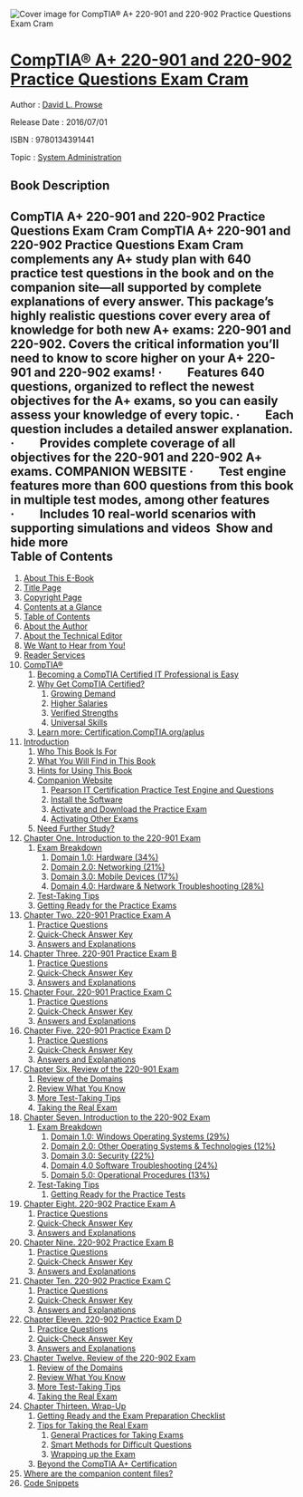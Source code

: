 ![Cover image for CompTIA® A+ 220-901 and 220-902 Practice Questions Exam Cram](https://imgdetail.ebookreading.net/cover/cover/system_admin/EB9780134391441.jpg)

[CompTIA® A+ 220-901 and 220-902 Practice Questions Exam Cram](https://ebookreading.net/view/book/CompTIA%C2%AE+A%2B+220-901+and+220-902+Practice+Questions+Exam+Cram-EB9780134391441_1.html "CompTIA® A+ 220-901 and 220-902 Practice Questions Exam Cram")
====================================================================================================================

Author : [David L. Prowse](https://ebookreading.net/search/author/David+L.+Prowse)

Release Date : 2016/07/01

ISBN : 9780134391441

Topic : [System Administration](https://ebookreading.net/search/category/system-administration)

Book Description
-----------------

 CompTIA A+ 220-901 and 220-902 Practice Questions Exam Cram
CompTIA A+ 220-901 and 220-902 Practice Questions Exam Cram complements any A+ study plan with 640 practice test questions in the book and on the companion site—all supported by complete explanations of every answer. This package’s highly realistic questions cover every area of knowledge for both new A+ exams: 220-901 and 220-902.
Covers the critical information you’ll need to know to score higher on your A+ 220-901 and 220-902 exams!
 ·         Features 640 questions, organized to reflect the newest objectives for the A+ exams, so you can easily assess your knowledge of every topic.
 ·         Each question includes a detailed answer explanation.
 ·         Provides complete coverage of all objectives for the 220-901 and 220-902 A+ exams.
COMPANION WEBSITE
 ·         Test engine features more than 600 questions from this book in multiple test modes, among other features
 ·         Includes 10 real-world scenarios with supporting simulations and videos 
        Show and hide more                
Table of Contents
-----------------

1. [About This E-Book](https://ebookreading.net/view/book/CompTIA%C2%AE+A%2B+220-901+and+220-902+Practice+Questions+Exam+Cram-EB9780134391441_2.html#pref00)
1. [Title Page](https://ebookreading.net/view/book/CompTIA%C2%AE+A%2B+220-901+and+220-902+Practice+Questions+Exam+Cram-EB9780134391441_3.html#title)
1. [Copyright Page](https://ebookreading.net/view/book/CompTIA%C2%AE+A%2B+220-901+and+220-902+Practice+Questions+Exam+Cram-EB9780134391441_4.html#copy)
1. [Contents at a Glance](https://ebookreading.net/view/book/CompTIA%C2%AE+A%2B+220-901+and+220-902+Practice+Questions+Exam+Cram-EB9780134391441_5.html#toc)
1. [Table of Contents](https://ebookreading.net/view/book/CompTIA%C2%AE+A%2B+220-901+and+220-902+Practice+Questions+Exam+Cram-EB9780134391441_6.html#bk01-toc)
1. [About the Author](https://ebookreading.net/view/book/CompTIA%C2%AE+A%2B+220-901+and+220-902+Practice+Questions+Exam+Cram-EB9780134391441_7.html#pref01)
1. [About the Technical Editor](https://ebookreading.net/view/book/CompTIA%C2%AE+A%2B+220-901+and+220-902+Practice+Questions+Exam+Cram-EB9780134391441_8.html#pref02)
1. [We Want to Hear from You!](https://ebookreading.net/view/book/CompTIA%C2%AE+A%2B+220-901+and+220-902+Practice+Questions+Exam+Cram-EB9780134391441_9.html#pref03)
1. [Reader Services](https://ebookreading.net/view/book/CompTIA%C2%AE+A%2B+220-901+and+220-902+Practice+Questions+Exam+Cram-EB9780134391441_10.html#pref04)
1. [CompTIA®](https://ebookreading.net/view/book/CompTIA%C2%AE+A%2B+220-901+and+220-902+Practice+Questions+Exam+Cram-EB9780134391441_11.html#pref05)
    1. [Becoming a CompTIA Certified IT Professional is Easy](https://ebookreading.net/view/book/CompTIA%C2%AE+A%2B+220-901+and+220-902+Practice+Questions+Exam+Cram-EB9780134391441_11.html#pref05lev1sec1)
    1. [Why Get CompTIA Certified?](https://ebookreading.net/view/book/CompTIA%C2%AE+A%2B+220-901+and+220-902+Practice+Questions+Exam+Cram-EB9780134391441_11.html#pref05lev1sec2)
        1. [Growing Demand](https://ebookreading.net/view/book/CompTIA%C2%AE+A%2B+220-901+and+220-902+Practice+Questions+Exam+Cram-EB9780134391441_11.html#pref05lev2sec1)
        1. [Higher Salaries](https://ebookreading.net/view/book/CompTIA%C2%AE+A%2B+220-901+and+220-902+Practice+Questions+Exam+Cram-EB9780134391441_11.html#pref05lev2sec2)
        1. [Verified Strengths](https://ebookreading.net/view/book/CompTIA%C2%AE+A%2B+220-901+and+220-902+Practice+Questions+Exam+Cram-EB9780134391441_11.html#pref05lev2sec3)
        1. [Universal Skills](https://ebookreading.net/view/book/CompTIA%C2%AE+A%2B+220-901+and+220-902+Practice+Questions+Exam+Cram-EB9780134391441_11.html#pref05lev2sec4)
    1. [Learn more: Certification.CompTIA.org/aplus](https://ebookreading.net/view/book/CompTIA%C2%AE+A%2B+220-901+and+220-902+Practice+Questions+Exam+Cram-EB9780134391441_11.html#pref05lev1sec3)
1. [Introduction](https://ebookreading.net/view/book/CompTIA%C2%AE+A%2B+220-901+and+220-902+Practice+Questions+Exam+Cram-EB9780134391441_12.html#ch00)
    1. [Who This Book Is For](https://ebookreading.net/view/book/CompTIA%C2%AE+A%2B+220-901+and+220-902+Practice+Questions+Exam+Cram-EB9780134391441_12.html#ch00lev1sec1)
    1. [What You Will Find in This Book](https://ebookreading.net/view/book/CompTIA%C2%AE+A%2B+220-901+and+220-902+Practice+Questions+Exam+Cram-EB9780134391441_12.html#ch00lev1sec2)
    1. [Hints for Using This Book](https://ebookreading.net/view/book/CompTIA%C2%AE+A%2B+220-901+and+220-902+Practice+Questions+Exam+Cram-EB9780134391441_12.html#ch00lev1sec3)
    1. [Companion Website](https://ebookreading.net/view/book/CompTIA%C2%AE+A%2B+220-901+and+220-902+Practice+Questions+Exam+Cram-EB9780134391441_12.html#ch00lev1sec4)
        1. [Pearson IT Certification Practice Test Engine and Questions](https://ebookreading.net/view/book/CompTIA%C2%AE+A%2B+220-901+and+220-902+Practice+Questions+Exam+Cram-EB9780134391441_12.html#ch00lev2sec1)
        1. [Install the Software](https://ebookreading.net/view/book/CompTIA%C2%AE+A%2B+220-901+and+220-902+Practice+Questions+Exam+Cram-EB9780134391441_12.html#ch00lev2sec2)
        1. [Activate and Download the Practice Exam](https://ebookreading.net/view/book/CompTIA%C2%AE+A%2B+220-901+and+220-902+Practice+Questions+Exam+Cram-EB9780134391441_12.html#ch00lev2sec3)
        1. [Activating Other Exams](https://ebookreading.net/view/book/CompTIA%C2%AE+A%2B+220-901+and+220-902+Practice+Questions+Exam+Cram-EB9780134391441_12.html#ch00lev2sec4)
    1. [Need Further Study?](https://ebookreading.net/view/book/CompTIA%C2%AE+A%2B+220-901+and+220-902+Practice+Questions+Exam+Cram-EB9780134391441_12.html#ch00lev1sec5)
1. [Chapter One. Introduction to the 220-901 Exam](https://ebookreading.net/view/book/CompTIA%C2%AE+A%2B+220-901+and+220-902+Practice+Questions+Exam+Cram-EB9780134391441_13.html#ch01)
    1. [Exam Breakdown](https://ebookreading.net/view/book/CompTIA%C2%AE+A%2B+220-901+and+220-902+Practice+Questions+Exam+Cram-EB9780134391441_13.html#ch01lev1sec1)
        1. [Domain 1.0: Hardware (34%)](https://ebookreading.net/view/book/CompTIA%C2%AE+A%2B+220-901+and+220-902+Practice+Questions+Exam+Cram-EB9780134391441_13.html#ch01lev2sec1)
        1. [Domain 2.0: Networking (21%)](https://ebookreading.net/view/book/CompTIA%C2%AE+A%2B+220-901+and+220-902+Practice+Questions+Exam+Cram-EB9780134391441_13.html#ch01lev2sec2)
        1. [Domain 3.0: Mobile Devices (17%)](https://ebookreading.net/view/book/CompTIA%C2%AE+A%2B+220-901+and+220-902+Practice+Questions+Exam+Cram-EB9780134391441_13.html#ch01lev2sec3)
        1. [Domain 4.0: Hardware &amp; Network Troubleshooting (28%)](https://ebookreading.net/view/book/CompTIA%C2%AE+A%2B+220-901+and+220-902+Practice+Questions+Exam+Cram-EB9780134391441_13.html#ch01lev2sec4)
    1. [Test-Taking Tips](https://ebookreading.net/view/book/CompTIA%C2%AE+A%2B+220-901+and+220-902+Practice+Questions+Exam+Cram-EB9780134391441_13.html#ch01lev1sec2)
    1. [Getting Ready for the Practice Exams](https://ebookreading.net/view/book/CompTIA%C2%AE+A%2B+220-901+and+220-902+Practice+Questions+Exam+Cram-EB9780134391441_13.html#ch01lev1sec3)
1. [Chapter Two. 220-901 Practice Exam A](https://ebookreading.net/view/book/CompTIA%C2%AE+A%2B+220-901+and+220-902+Practice+Questions+Exam+Cram-EB9780134391441_14.html#ch02)
    1. [Practice Questions](https://ebookreading.net/view/book/CompTIA%C2%AE+A%2B+220-901+and+220-902+Practice+Questions+Exam+Cram-EB9780134391441_14.html#ch02lev1sec1)
    1. [Quick-Check Answer Key](https://ebookreading.net/view/book/CompTIA%C2%AE+A%2B+220-901+and+220-902+Practice+Questions+Exam+Cram-EB9780134391441_14.html#ch02lev1sec2)
    1. [Answers and Explanations](https://ebookreading.net/view/book/CompTIA%C2%AE+A%2B+220-901+and+220-902+Practice+Questions+Exam+Cram-EB9780134391441_14.html#ch02lev1sec3)
1. [Chapter Three. 220-901 Practice Exam B](https://ebookreading.net/view/book/CompTIA%C2%AE+A%2B+220-901+and+220-902+Practice+Questions+Exam+Cram-EB9780134391441_15.html#ch03)
    1. [Practice Questions](https://ebookreading.net/view/book/CompTIA%C2%AE+A%2B+220-901+and+220-902+Practice+Questions+Exam+Cram-EB9780134391441_15.html#ch03lev1sec1)
    1. [Quick-Check Answer Key](https://ebookreading.net/view/book/CompTIA%C2%AE+A%2B+220-901+and+220-902+Practice+Questions+Exam+Cram-EB9780134391441_15.html#ch03lev1sec2)
    1. [Answers and Explanations](https://ebookreading.net/view/book/CompTIA%C2%AE+A%2B+220-901+and+220-902+Practice+Questions+Exam+Cram-EB9780134391441_15.html#ch03lev1sec3)
1. [Chapter Four. 220-901 Practice Exam C](https://ebookreading.net/view/book/CompTIA%C2%AE+A%2B+220-901+and+220-902+Practice+Questions+Exam+Cram-EB9780134391441_16.html#ch04)
    1. [Practice Questions](https://ebookreading.net/view/book/CompTIA%C2%AE+A%2B+220-901+and+220-902+Practice+Questions+Exam+Cram-EB9780134391441_16.html#ch04lev1sec1)
    1. [Quick-Check Answer Key](https://ebookreading.net/view/book/CompTIA%C2%AE+A%2B+220-901+and+220-902+Practice+Questions+Exam+Cram-EB9780134391441_16.html#ch04lev1sec2)
    1. [Answers and Explanations](https://ebookreading.net/view/book/CompTIA%C2%AE+A%2B+220-901+and+220-902+Practice+Questions+Exam+Cram-EB9780134391441_16.html#ch04lev1sec3)
1. [Chapter Five. 220-901 Practice Exam D](https://ebookreading.net/view/book/CompTIA%C2%AE+A%2B+220-901+and+220-902+Practice+Questions+Exam+Cram-EB9780134391441_17.html#ch05)
    1. [Practice Questions](https://ebookreading.net/view/book/CompTIA%C2%AE+A%2B+220-901+and+220-902+Practice+Questions+Exam+Cram-EB9780134391441_17.html#ch05lev1sec1)
    1. [Quick-Check Answer Key](https://ebookreading.net/view/book/CompTIA%C2%AE+A%2B+220-901+and+220-902+Practice+Questions+Exam+Cram-EB9780134391441_17.html#ch05lev1sec2)
    1. [Answers and Explanations](https://ebookreading.net/view/book/CompTIA%C2%AE+A%2B+220-901+and+220-902+Practice+Questions+Exam+Cram-EB9780134391441_17.html#ch05lev1sec3)
1. [Chapter Six. Review of the 220-901 Exam](https://ebookreading.net/view/book/CompTIA%C2%AE+A%2B+220-901+and+220-902+Practice+Questions+Exam+Cram-EB9780134391441_18.html#ch06)
    1. [Review of the Domains](https://ebookreading.net/view/book/CompTIA%C2%AE+A%2B+220-901+and+220-902+Practice+Questions+Exam+Cram-EB9780134391441_18.html#ch06lev1sec1)
    1. [Review What You Know](https://ebookreading.net/view/book/CompTIA%C2%AE+A%2B+220-901+and+220-902+Practice+Questions+Exam+Cram-EB9780134391441_18.html#ch06lev1sec2)
    1. [More Test-Taking Tips](https://ebookreading.net/view/book/CompTIA%C2%AE+A%2B+220-901+and+220-902+Practice+Questions+Exam+Cram-EB9780134391441_18.html#ch06lev1sec3)
    1. [Taking the Real Exam](https://ebookreading.net/view/book/CompTIA%C2%AE+A%2B+220-901+and+220-902+Practice+Questions+Exam+Cram-EB9780134391441_18.html#ch06lev1sec4)
1. [Chapter Seven. Introduction to the 220-902 Exam](https://ebookreading.net/view/book/CompTIA%C2%AE+A%2B+220-901+and+220-902+Practice+Questions+Exam+Cram-EB9780134391441_19.html#ch07)
    1. [Exam Breakdown](https://ebookreading.net/view/book/CompTIA%C2%AE+A%2B+220-901+and+220-902+Practice+Questions+Exam+Cram-EB9780134391441_19.html#ch07lev1sec1)
        1. [Domain 1.0: Windows Operating Systems (29%)](https://ebookreading.net/view/book/CompTIA%C2%AE+A%2B+220-901+and+220-902+Practice+Questions+Exam+Cram-EB9780134391441_19.html#ch07lev2sec1)
        1. [Domain 2.0: Other Operating Systems &amp; Technologies (12%)](https://ebookreading.net/view/book/CompTIA%C2%AE+A%2B+220-901+and+220-902+Practice+Questions+Exam+Cram-EB9780134391441_19.html#ch07lev2sec2)
        1. [Domain 3.0: Security (22%)](https://ebookreading.net/view/book/CompTIA%C2%AE+A%2B+220-901+and+220-902+Practice+Questions+Exam+Cram-EB9780134391441_19.html#ch07lev2sec3)
        1. [Domain 4.0 Software Troubleshooting (24%)](https://ebookreading.net/view/book/CompTIA%C2%AE+A%2B+220-901+and+220-902+Practice+Questions+Exam+Cram-EB9780134391441_19.html#ch07lev2sec4)
        1. [Domain 5.0: Operational Procedures (13%)](https://ebookreading.net/view/book/CompTIA%C2%AE+A%2B+220-901+and+220-902+Practice+Questions+Exam+Cram-EB9780134391441_19.html#ch07lev2sec5)
    1. [Test-Taking Tips](https://ebookreading.net/view/book/CompTIA%C2%AE+A%2B+220-901+and+220-902+Practice+Questions+Exam+Cram-EB9780134391441_19.html#ch07lev1sec2)
        1. [Getting Ready for the Practice Tests](https://ebookreading.net/view/book/CompTIA%C2%AE+A%2B+220-901+and+220-902+Practice+Questions+Exam+Cram-EB9780134391441_19.html#ch07lev2sec6)
1. [Chapter Eight. 220-902 Practice Exam A](https://ebookreading.net/view/book/CompTIA%C2%AE+A%2B+220-901+and+220-902+Practice+Questions+Exam+Cram-EB9780134391441_20.html#ch08)
    1. [Practice Questions](https://ebookreading.net/view/book/CompTIA%C2%AE+A%2B+220-901+and+220-902+Practice+Questions+Exam+Cram-EB9780134391441_20.html#ch08lev1sec1)
    1. [Quick-Check Answer Key](https://ebookreading.net/view/book/CompTIA%C2%AE+A%2B+220-901+and+220-902+Practice+Questions+Exam+Cram-EB9780134391441_20.html#ch08lev1sec2)
    1. [Answers and Explanations](https://ebookreading.net/view/book/CompTIA%C2%AE+A%2B+220-901+and+220-902+Practice+Questions+Exam+Cram-EB9780134391441_20.html#ch08lev1sec3)
1. [Chapter Nine. 220-902 Practice Exam B](https://ebookreading.net/view/book/CompTIA%C2%AE+A%2B+220-901+and+220-902+Practice+Questions+Exam+Cram-EB9780134391441_21.html#ch09)
    1. [Practice Questions](https://ebookreading.net/view/book/CompTIA%C2%AE+A%2B+220-901+and+220-902+Practice+Questions+Exam+Cram-EB9780134391441_21.html#ch09lev1sec1)
    1. [Quick-Check Answer Key](https://ebookreading.net/view/book/CompTIA%C2%AE+A%2B+220-901+and+220-902+Practice+Questions+Exam+Cram-EB9780134391441_21.html#ch09lev1sec2)
    1. [Answers and Explanations](https://ebookreading.net/view/book/CompTIA%C2%AE+A%2B+220-901+and+220-902+Practice+Questions+Exam+Cram-EB9780134391441_21.html#ch09lev1sec3)
1. [Chapter Ten. 220-902 Practice Exam C](https://ebookreading.net/view/book/CompTIA%C2%AE+A%2B+220-901+and+220-902+Practice+Questions+Exam+Cram-EB9780134391441_22.html#ch10)
    1. [Practice Questions](https://ebookreading.net/view/book/CompTIA%C2%AE+A%2B+220-901+and+220-902+Practice+Questions+Exam+Cram-EB9780134391441_22.html#ch10lev1sec1)
    1. [Quick-Check Answer Key](https://ebookreading.net/view/book/CompTIA%C2%AE+A%2B+220-901+and+220-902+Practice+Questions+Exam+Cram-EB9780134391441_22.html#ch10lev1sec2)
    1. [Answers and Explanations](https://ebookreading.net/view/book/CompTIA%C2%AE+A%2B+220-901+and+220-902+Practice+Questions+Exam+Cram-EB9780134391441_22.html#ch10lev1sec3)
1. [Chapter Eleven. 220-902 Practice Exam D](https://ebookreading.net/view/book/CompTIA%C2%AE+A%2B+220-901+and+220-902+Practice+Questions+Exam+Cram-EB9780134391441_23.html#ch11)
    1. [Practice Questions](https://ebookreading.net/view/book/CompTIA%C2%AE+A%2B+220-901+and+220-902+Practice+Questions+Exam+Cram-EB9780134391441_23.html#ch11lev1sec1)
    1. [Quick-Check Answer Key](https://ebookreading.net/view/book/CompTIA%C2%AE+A%2B+220-901+and+220-902+Practice+Questions+Exam+Cram-EB9780134391441_23.html#ch11lev1sec2)
    1. [Answers and Explanations](https://ebookreading.net/view/book/CompTIA%C2%AE+A%2B+220-901+and+220-902+Practice+Questions+Exam+Cram-EB9780134391441_23.html#ch11lev1sec3)
1. [Chapter Twelve. Review of the 220-902 Exam](https://ebookreading.net/view/book/CompTIA%C2%AE+A%2B+220-901+and+220-902+Practice+Questions+Exam+Cram-EB9780134391441_24.html#ch12)
    1. [Review of the Domains](https://ebookreading.net/view/book/CompTIA%C2%AE+A%2B+220-901+and+220-902+Practice+Questions+Exam+Cram-EB9780134391441_24.html#ch12lev1sec1)
    1. [Review What You Know](https://ebookreading.net/view/book/CompTIA%C2%AE+A%2B+220-901+and+220-902+Practice+Questions+Exam+Cram-EB9780134391441_24.html#ch12lev1sec2)
    1. [More Test-Taking Tips](https://ebookreading.net/view/book/CompTIA%C2%AE+A%2B+220-901+and+220-902+Practice+Questions+Exam+Cram-EB9780134391441_24.html#ch12lev1sec3)
    1. [Taking the Real Exam](https://ebookreading.net/view/book/CompTIA%C2%AE+A%2B+220-901+and+220-902+Practice+Questions+Exam+Cram-EB9780134391441_24.html#ch12lev1sec4)
1. [Chapter Thirteen. Wrap-Up](https://ebookreading.net/view/book/CompTIA%C2%AE+A%2B+220-901+and+220-902+Practice+Questions+Exam+Cram-EB9780134391441_25.html#ch13)
    1. [Getting Ready and the Exam Preparation Checklist](https://ebookreading.net/view/book/CompTIA%C2%AE+A%2B+220-901+and+220-902+Practice+Questions+Exam+Cram-EB9780134391441_25.html#ch13lev1sec1)
    1. [Tips for Taking the Real Exam](https://ebookreading.net/view/book/CompTIA%C2%AE+A%2B+220-901+and+220-902+Practice+Questions+Exam+Cram-EB9780134391441_25.html#ch13lev1sec2)
        1. [General Practices for Taking Exams](https://ebookreading.net/view/book/CompTIA%C2%AE+A%2B+220-901+and+220-902+Practice+Questions+Exam+Cram-EB9780134391441_25.html#ch13lev2sec1)
        1. [Smart Methods for Difficult Questions](https://ebookreading.net/view/book/CompTIA%C2%AE+A%2B+220-901+and+220-902+Practice+Questions+Exam+Cram-EB9780134391441_25.html#ch13lev2sec2)
        1. [Wrapping up the Exam](https://ebookreading.net/view/book/CompTIA%C2%AE+A%2B+220-901+and+220-902+Practice+Questions+Exam+Cram-EB9780134391441_25.html#ch13lev2sec3)
    1. [Beyond the CompTIA A+ Certification](https://ebookreading.net/view/book/CompTIA%C2%AE+A%2B+220-901+and+220-902+Practice+Questions+Exam+Cram-EB9780134391441_25.html#ch13lev1sec3)
1. [Where are the companion content files?](https://ebookreading.net/view/book/CompTIA%C2%AE+A%2B+220-901+and+220-902+Practice+Questions+Exam+Cram-EB9780134391441_29.html#app04)
1. [Code Snippets](https://ebookreading.net/view/book/CompTIA%C2%AE+A%2B+220-901+and+220-902+Practice+Questions+Exam+Cram-EB9780134391441_30.html#ch08_ima)

